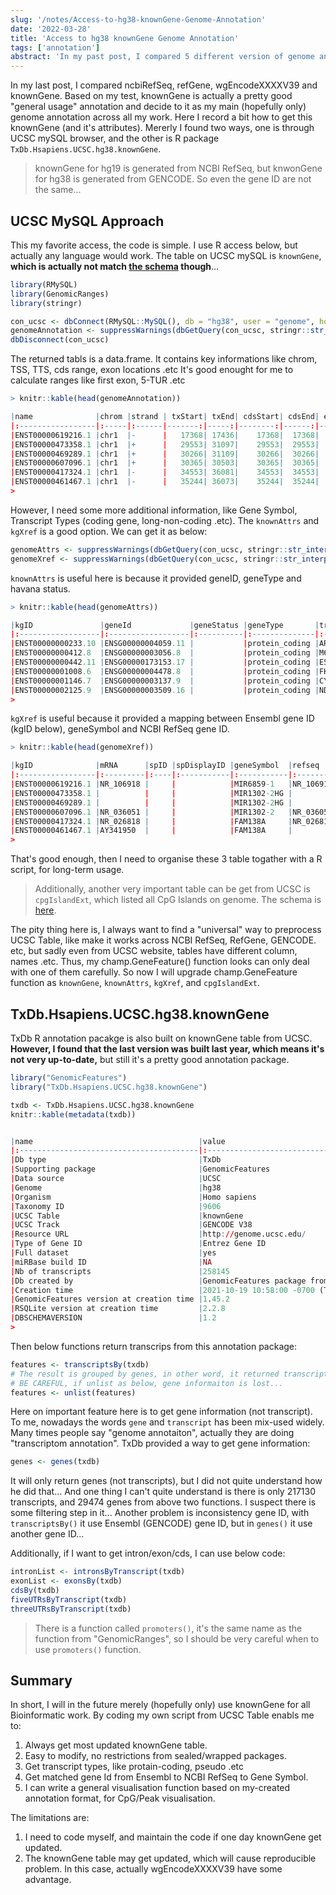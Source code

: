 ```yaml
---
slug: '/notes/Access-to-hg38-knownGene-Genome-Annotation'
date: '2022-03-28'
title: 'Access to hg38 knownGene Genome Annotation'
tags: ['annotation']
abstract: 'In my past post, I compared 5 different version of genome annotation, and seems knownGene is the best to use. It contains most transcripts, and update gradually with GENCODE. Here I record a bit how to fetch, organise, use knownGene.'
---
```


In my last post, I compared ncbiRefSeq, refGene, wgEncodeXXXXV39 and knownGene. Based on my test, knownGene is actually a pretty good "general usage" annotation and decide to it as my main (hopefully only) genome annotation across all my work. Here I record a bit how to get this knownGene (and it's attributes). Mererly I found two ways, one is through UCSC mySQL browser, and the other is R package `TxDb.Hsapiens.UCSC.hg38.knownGene`.

> knownGene for hg19 is generated from NCBI RefSeq, but knwonGene for hg38 is generated from GENCODE. So even the gene ID are not the same...

## UCSC MySQL Approach

This my favorite access, the code is simple. I use R access below, but actually any language would work. The table on UCSC mySQL is `knownGene`, **which is actually not match [the schema](https://genome.ucsc.edu/cgi-bin/hgTables?hgta_doSchemaDb=hg38&hgta_doSchemaTable=knownGene) though**...

```R
library(RMySQL)
library(GenomicRanges)
library(stringr)

con_ucsc <- dbConnect(RMySQL::MySQL(), db = "hg38", user = "genome", host = "genome-mysql.soe.ucsc.edu")
genomeAnnotation <- suppressWarnings(dbGetQuery(con_ucsc, stringr::str_interp("SELECT * FROM knownGene")))
dbDisconnect(con_ucsc)
```

The returned tabls is a data.frame. It contains key informations like chrom, TSS, TTS, cds range, exon locations .etc It's good enought for me to calculate ranges like first exon, 5-TUR .etc

```R
> knitr::kable(head(genomeAnnotation))

|name              |chrom |strand | txStart| txEnd| cdsStart| cdsEnd| exonCount|exonStarts         |exonEnds           |proteinID |alignID    |
|:-----------------|:-----|:------|-------:|-----:|--------:|------:|---------:|:------------------|:------------------|:---------|:----------|
|ENST00000619216.1 |chr1  |-      |   17368| 17436|    17368|  17368|         1|17368,             |17436,             |          |uc031tla.1 |
|ENST00000473358.1 |chr1  |+      |   29553| 31097|    29553|  29553|         3|29553,30563,30975, |30039,30667,31097, |          |uc057aty.1 |
|ENST00000469289.1 |chr1  |+      |   30266| 31109|    30266|  30266|         2|30266,30975,       |30667,31109,       |          |uc057atz.1 |
|ENST00000607096.1 |chr1  |+      |   30365| 30503|    30365|  30365|         1|30365,             |30503,             |          |uc031tlb.1 |
|ENST00000417324.1 |chr1  |-      |   34553| 36081|    34553|  34553|         3|34553,35276,35720, |35174,35481,36081, |          |uc001aak.4 |
|ENST00000461467.1 |chr1  |-      |   35244| 36073|    35244|  35244|         2|35244,35720,       |35481,36073,       |          |uc057aua.1 |
>
```

However, I need some more additional information, like Gene Symbol, Transcript Types (coding gene, long-non-coding .etc). The `knownAttrs` and `kgXref` is a good option. We can get it as below:

```R
genomeAttrs <- suppressWarnings(dbGetQuery(con_ucsc, stringr::str_interp("SELECT * FROM knownAttrs")))
genomeXref <- suppressWarnings(dbGetQuery(con_ucsc, stringr::str_interp("SELECT * FROM kgXref")))
```

`knownAttrs` is useful here is because it provided geneID, geneType and havana status.
```R
> knitr::kable(head(genomeAttrs))

|kgID               |geneId             |geneStatus |geneType       |transcriptName |transcriptType |transcriptStatus |havanaGeneId         |ccdsId      |supportLevel |transcriptClass |
|:------------------|:------------------|:----------|:--------------|:--------------|:--------------|:----------------|:--------------------|:-----------|:------------|:---------------|
|ENST00000000233.10 |ENSG00000004059.11 |           |protein_coding |ARF5-201       |protein_coding |                 |OTTHUMG00000023246.7 |CCDS34745.1 |2            |coding          |
|ENST00000000412.8  |ENSG00000003056.8  |           |protein_coding |M6PR-201       |protein_coding |                 |OTTHUMG00000168276.4 |CCDS8598.1  |2            |coding          |
|ENST00000000442.11 |ENSG00000173153.17 |           |protein_coding |ESRRA-201      |protein_coding |                 |OTTHUMG00000150641.9 |CCDS41667.1 |2            |coding          |
|ENST00000001008.6  |ENSG00000004478.8  |           |protein_coding |FKBP4-201      |protein_coding |                 |OTTHUMG00000090429.4 |CCDS8512.1  |2            |coding          |
|ENST00000001146.7  |ENSG00000003137.9  |           |protein_coding |CYP26B1-201    |protein_coding |                 |OTTHUMG00000129756.5 |CCDS1919.1  |2            |coding          |
|ENST00000002125.9  |ENSG00000003509.16 |           |protein_coding |NDUFAF7-201    |protein_coding |                 |OTTHUMG00000128468.7 |CCDS1788.1  |2            |coding          |
>
```

`kgXref` is useful because it provided a mapping between Ensembl gene ID (kgID below), geneSymbol and NCBI RefSeq gene ID.

```R
> knitr::kable(head(genomeXref))

|kgID              |mRNA      |spID |spDisplayID |geneSymbol  |refseq    |protAcc   |description                                                                                                       |rfamAcc |tRnaName |
|:-----------------|:---------|:----|:-----------|:-----------|:---------|:---------|:-----------------------------------------------------------------------------------------------------------------|:-------|:--------|
|ENST00000619216.1 |NR_106918 |     |            |MIR6859-1   |NR_106918 |NR_106918 |Homo sapiens microRNA 6859-1 (MIR6859-1), microRNA. (from RefSeq NR_106918)                                       |        |         |
|ENST00000473358.1 |          |     |            |MIR1302-2HG |          |          |MIR1302-2 host gene (from HGNC MIR1302-2HG)                                                                       |        |         |
|ENST00000469289.1 |          |     |            |MIR1302-2HG |          |          |MIR1302-2 host gene (from HGNC MIR1302-2HG)                                                                       |        |         |
|ENST00000607096.1 |NR_036051 |     |            |MIR1302-2   |NR_036051 |NR_036051 |Homo sapiens microRNA 1302-2 (MIR1302-2), microRNA. (from RefSeq NR_036051)                                       |        |         |
|ENST00000417324.1 |NR_026818 |     |            |FAM138A     |NR_026818 |NR_026818 |Homo sapiens family with sequence similarity 138 member A (FAM138A), long non-coding RNA. (from RefSeq NR_026818) |        |         |
|ENST00000461467.1 |AY341950  |     |            |FAM138A     |          |          |family with sequence similarity 138 member A (from HGNC FAM138A)                                                  |        |         |
>
```

That's good enough, then I need to organise these 3 table togather with a R script, for long-term usage.

> Additionally, another very important table can be get from UCSC is `cpgIslandExt`, which listed all CpG Islands on genome. The schema is [here](https://genome.ucsc.edu/cgi-bin/hgTables?hgta_doSchemaDb=hg38&hgta_doSchemaTable=cpgIslandExt).


The pity thing here is, I always want to find a "universal" way to preprocess UCSC Table, like make it works across NCBI RefSeq, RefGene, GENCODE. etc, but sadly even from UCSC website, tables have different column, names .etc. Thus, my champ.GeneFeature() function looks can only deal with one of them carefully. So now I will upgrade champ.GeneFeature function as `knownGene`, `knownAttrs`, `kgXref`, and `cpgIslandExt`.


## TxDb.Hsapiens.UCSC.hg38.knownGene

TxDb R annotation pacakge is also built on knownGene table from UCSC. **However, I found that the last version was built last year, which means it's not very up-to-date,** but still it's a pretty good annotation package.

```R
library("GenomicFeatures")
library("TxDb.Hsapiens.UCSC.hg38.knownGene")

txdb <- TxDb.Hsapiens.UCSC.hg38.knownGene
knitr::kable(metadata(txdb))


|name                                     |value                                        |
|:----------------------------------------|:--------------------------------------------|
|Db type                                  |TxDb                                         |
|Supporting package                       |GenomicFeatures                              |
|Data source                              |UCSC                                         |
|Genome                                   |hg38                                         |
|Organism                                 |Homo sapiens                                 |
|Taxonomy ID                              |9606                                         |
|UCSC Table                               |knownGene                                    |
|UCSC Track                               |GENCODE V38                                  |
|Resource URL                             |http://genome.ucsc.edu/                      |
|Type of Gene ID                          |Entrez Gene ID                               |
|Full dataset                             |yes                                          |
|miRBase build ID                         |NA                                           |
|Nb of transcripts                        |258145                                       |
|Db created by                            |GenomicFeatures package from Bioconductor    |
|Creation time                            |2021-10-19 10:58:00 -0700 (Tue, 19 Oct 2021) |
|GenomicFeatures version at creation time |1.45.2                                       |
|RSQLite version at creation time         |2.2.8                                        |
|DBSCHEMAVERSION                          |1.2                                          |
>
```

Then below functions return transcrips from this annotation package:

```R
features <- transcriptsBy(txdb)
# The result is grouped by genes, in other word, it returned transcripts in each gene.
# BE CAREFUL, if unlist as below, gene informaiton is lost...
features <- unlist(features)
```

Here on important feature here is to get gene information (not transcript). To me, nowadays the words `gene` and `transcript` has been mix-used widely. Many times people say "genome annotaiton", actually they are doing "transcriptom annotation". TxDb provided a way to get gene information:

```R
genes <- genes(txdb)
```
It will only return genes (not transcripts), but I did not quite understand how he did that... And one thing I can't quite understand is there is only 217130 transcripts, and 29474 genes from above two functions. I suspect there is some filtering step in it... Another problem is inconsistency gene ID, with `transcriptsBy()` it use Ensembl (GENCODE) gene ID, but in `genes()` it use another gene ID...

Additionally, if I want to get intron/exon/cds, I can use below code:

```R
intronList <- intronsByTranscript(txdb)
exonList <- exonsBy(txdb)
cdsBy(txdb)
fiveUTRsByTranscript(txdb)
threeUTRsByTranscript(txdb)
```

> There is a function called `promoters()`, it's the same name as the function from "GenomicRanges", so I should be very careful when to use `promoters()` function.


## Summary

In short, I will in the future merely (hopefully only) use knownGene for all Bioinformatic work. By coding my own script from UCSC Table enabls me to:
1. Always get most updated knownGene table.
2. Easy to modify, no restrictions from sealed/wrapped packages.
3. Get transcript types, like protain-coding, pseudo .etc
4. Get matched gene Id from Ensembl to NCBI RefSeq to Gene Symbol.
5. I can write a general visualisation function based on my-created annotation format, for CpG/Peak visualisation.

The limitations are:
1. I need to code myself, and maintain the code if one day knownGene get updated.
2. The knownGene table may get updated, which will cause reproducible problem. In this case, actually wgEncodeXXXXV39 have some advantage.
